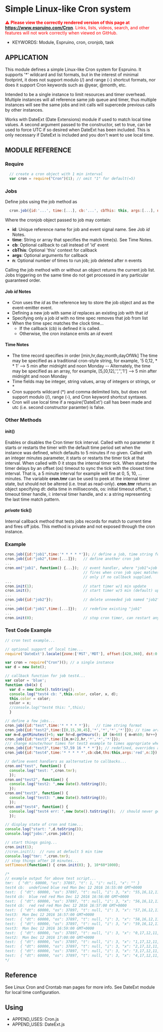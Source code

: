 <!--- Copyright (C) 2016 Enchanted Engineering. See the file LICENSE for use. -->
Simple Linux-like Cron system
=============================

<span style="color:red">:warning: **Please view the correctly rendered version of this page at https://www.espruino.com/Cron**. Links, lists, videos, search, and other features will not work correctly when viewed on GitHub.</span>

* KEYWORDS: Module, Espruino, cron, cronjob, task

## APPLICATION

This module defines a simple Linux-like Cron system for Espruino. It supports 
'*' wildcard and list formats, but in the interest of minimal footprint, it 
does not support modulo (/) and range (-) shortcut formats, nor does it 
support Cron keywords such as @year, @month, etc.

Intended to be a single instance to limit resources and timer overhead.
Multiple instances will all reference same job queue and timer, thus multiple 
instances will see the same jobs and init calls will supercede previous calls 
by other instances.

Works with DateExt (Date Extensions) module if used to match local time values. 
A second argument passed to the constructor, set to true, can be used to force 
UTC if so desired when DateExt has been included. This is only necessary if 
DateExt is included and you don't want to use local time.

## MODULE REFERENCE

### Require

```javascript
  // create a cron object with 1 min interval 
  var cron = require("Cron")(1); // omit "1" for default(=5)
```

### Jobs
Define jobs using the job method as

```javascript
  cron.job({id:'...', time:[...], cb:'...', cbThis: this, args:[...], n:#}); 
```
Where the cronjob object passed to job may contain:
  - **id**: Unique reference name for job and event signal name. See Job *id* Notes.
  - **time**: String or array that specifies the match time(s). See Time Notes.
  - **cb**: Optional callback to call instead of 'id' event
  - **cbThis**: Optional 'this' context for callback
  - **args**: Optional arguments for callback 
  - **n**: Optional number of times to run job; job deleted after n events
  
  Calling the job method with or without an object returns the current job list. Jobs triggering on the same time do not get processed in any particular guaranteed order.

#### Job *id* Notes
  - Cron uses the *id* as the reference key to store the job object and
    as the event-emitter event.
  - Defining a new job with same *id* replaces an existing job with that *id*
  - Specifying only a job *id* with no time spec removes that job from list
  - When the time spec matches the clock time...
    - If the callback (cb) is defined it is called.
    - Otherwise, the cron instance emits an *id* event 
  
#### Time Notes
  - The time record specifies in order [min,hr,day,month,dayOfWk]
    The time may be specified as a traditional cron-style string, for example,
    '5 0,12, * * 1' --> 5 min after midnight and noon Monday
  -- Alternately, the time may be specified as an array, for example,
    [5,[0,12],'*','*','1'] --> 5 min after midnight and noon Monday
  - Time fields may be integer, string values, array of integers or strings, or *
  - Cron supports wildcard (*) and comma delimited lists, but does not
    support modulo (/), range (-), and Cron keyword shortcut syntaxes.
  - Cron will use local time if a require('DateExt') call has been made 
    and utc (i.e. second constructor paramter) is false.

### Other Methods
#### init(<minutes>)
Enables or disables the Cron timer tick interval. Called with no parameter 
it starts or restarts the timer with the default time period set when the 
instance was defined, which defaults to 5 minutes if no given. Called with 
an integer minutes parameter, it starts or restarts the timer tick at that 
interval. When called with 0 it stops the internal timer tick. When started 
the timer delays by an offset (os) timeout to sync the tick with the 
closest time interval. That is, a 5 minute interval for example will fire at
0, 5, 10, ... minutes. The variable **cron.tmr** can be used to peek at the 
internal timer state, but should not be altered (i.e. treat as read-only). 
**cron.tmr** returns an object specifying dt: delta time in milliseconds,
os: initial timeout offset, t: timeout timer handle, i: interval timer handle,
and x: a string representing the last time match pattern. 
#### *private* tick()
Internal callback method that tests jobs records for match to current time 
and fires off jobs. This method is private and not exposed through the cron
instance.

### Example
    
```javascript
cron.job({id:"job1",time:'* * * * *'}); // define a job, time string format 
cron.job({id:"job2",time:[...]});   // define another cron job 
...
cron.on("job1", function() {...});  // event handler, where "job1"=job id
                                    // fires when cron job spec matches time,
                                    // only if no callback supplied.
...
cron.init(1);                       // start timer w/1 min update
cron.init();                        // start timer w/5 min (default) update
...
cron.job({id:"job2"});              // delete unneeded job named "job2"
...
cron.job({id:"job1",time:[...]});   // redefine existing "job1"
...
cron.init(0);                       // stop cron timer, can restart any time

```
### Test Code Example

```javascript
// cron test example...

// optional support of local time...
require('DateExt').locale({zone:['MST','MDT'], offset:[420,360], dst:0, str:"Y-0M-0D'T'0h:0m:0s z"});

var cron = require("Cron")(); // a single instance
var d = new Date();

// callback function for job test4...
var color = 'blue';
function cb4(x) {
  var d = new Date().toString();
  console.log("test4 cb: ",this.color, color, x, d);
  this.color = color;
  color = x;
  //console.log("test4 this: ",this);
  }

// define a few jobs...
cron.job({id:"test",time:'* * * * *'});   // time string format
cron.job({id:"test2",time:[[0,15,30,45],'*','*','*','*']}); // time array format
var m=d.getMinutes()+5; var hr=d.getHours(); if (m>60) { m=m%60; hr++};
cron.job({id:"test3",time:[[m,m+2],hr,'*','*','*']});
/// change minute/hour times for test3 example to times appropriate when demo runs
cron.job({id:"test3",time:'57,59 16 * * *'}); // redefined, overrides above if run
cron.job({id:"test4",time:'* * * * *',cb:cb4,ths:this,args:'red',n:3}); // only runs 3 times

// define event handlers as aalternative to callbacks...
cron.on("test", function() {
  console.log("test: ",cron.tmr);
  });
cron.on("test2", function() {
  console.log("test2: ",new Date().toString());
  });
cron.on("test3", function() {
  console.log("test3: ",new Date().toString());
  });
cron.on("test4", function() {
  console.log("test4 err: ",new Date().toString());  // should never get called
  });

// display state of cron and time...
console.log("start: ",d.toString());
console.log("jobs:",cron.job());

// start things going...
cron.init(1);
//cron.init();  // runs at default 5 min time
console.log("tmr: ",cron.tmr);
// stop things after 10 minutes...
setTimeout(function() { cron.init(0); }, 10*60*1000);

/*
// example output for above test script...
tmr:  { "dt": 60000, "os": 37897, "t": 1, "i": null, "x": "" }
test4 cb:  undefined blue red Mon Dec 12 2016 16:55:00 GMT+0000
test:  { "dt": 60000, "os": 37897, "t": null, "i": 3, "x": "55,16,12,11,1" }
test4 cb:  blue red red Mon Dec 12 2016 16:56:00 GMT+0000
test:  { "dt": 60000, "os": 37897, "t": null, "i": 3, "x": "56,16,12,11,1" }
test4 cb:  red red red Mon Dec 12 2016 16:57:00 GMT+0000
test:  { "dt": 60000, "os": 37897, "t": null, "i": 3, "x": "57,16,12,11,1" }
test3:  Mon Dec 12 2016 16:57:00 GMT+0000
test:  { "dt": 60000, "os": 37897, "t": null, "i": 3, "x": "58,16,12,11,1" }
test:  { "dt": 60000, "os": 37897, "t": null, "i": 3, "x": "59,16,12,11,1" }
test3:  Mon Dec 12 2016 16:59:00 GMT+0000
test:  { "dt": 60000, "os": 37897, "t": null, "i": 3, "x": "0,17,12,11,1" }
test2:  Mon Dec 12 2016 17:00:00 GMT+0000
test:  { "dt": 60000, "os": 37897, "t": null, "i": 3, "x": "1,17,12,11,1" }
test:  { "dt": 60000, "os": 37897, "t": null, "i": 3, "x": "2,17,12,11,1" }
test:  { "dt": 60000, "os": 37897, "t": null, "i": 3, "x": "3,17,12,11,1" }
test:  { "dt": 60000, "os": 37897, "t": null, "i": 3, "x": "4,17,12,11,1" }
*/
```

## Reference

See Linux Cron and Crontab man pages for more info. See DateExt module for 
local time configuration.

## Using

* APPEND_USES: Cron.js
* APPEND_USES: DateExt.js
